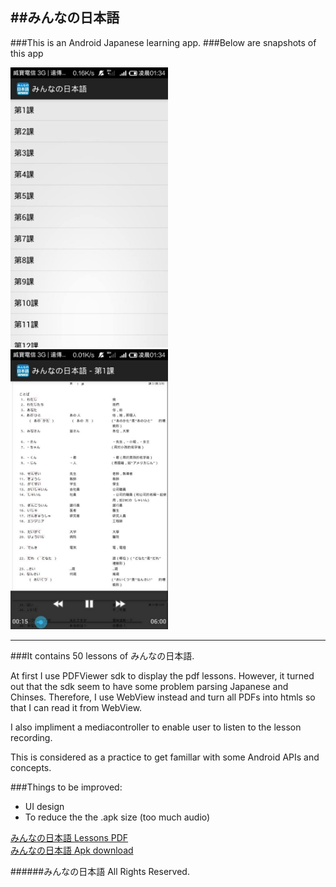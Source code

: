##みんなの日本語
---
###This is an Android Japanese learning app. 
###Below are snapshots of this app

<img src="https://github.com/henryyang42/Minna_No_Nihongo/blob/master/snapshot0.jpg" width="50%" />
<img src="https://github.com/henryyang42/Minna_No_Nihongo/blob/master/snapshot1.jpg" width="50%" />

---
###It contains 50 lessons of みんなの日本語.

At first I use PDFViewer sdk to display the pdf lessons. However, it turned out that the sdk seem to have some problem parsing Japanese and Chinses.
Therefore, I use WebView instead and turn all PDFs into htmls so that I can read it from WebView.

I also impliment a mediacontroller to enable user to listen to the lesson recording.

This is considered as a practice to get famillar with some Android APIs and concepts.

###Things to be improved:
- UI design
- To reduce the the .apk size (too much audio)

[みんなの日本語 Lessons PDF]( https://www.dropbox.com/sh/f3unjvmh6dmwnct/CO9TU6m31G)
<br>
[みんなの日本語 Apk download](https://dl.dropboxusercontent.com/u/113630504/Minna_No_Nihongo.apk)


######みんなの日本語  All Rights Reserved.
